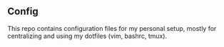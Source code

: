 Config
------

This repo contains configuration files for my personal setup, mostly for
centralizing and using my dotfiles (vim, bashrc, tmux).
